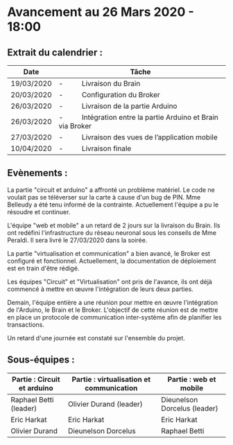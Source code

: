 # Avancement au 26 Mars 2020 - 18:00



## Extrait du calendrier :

| Date       | Tâche                                                               |
|------------|---------------------------------------------------------------------|
| 19/03/2020 | \-          Livraison du Brain                                      |
| 20/03/2020 | \-          Configuration du Broker                                 |
| 26/03/2020 | \-          Livraison de la partie Arduino                          |
| 26/03/2020 | \-          Intégration entre la partie Arduino et Brain via Broker |
| 27/03/2020 | \-          Livraison des vues de l’application mobile              |
| 10/04/2020 | \-          Livraison finale                                        |

## Evènements :

La partie "circuit et arduino" a affronté un problème matériel. Le code ne voulait pas se téléverser sur la carte à cause d'un bug de PIN. Mme Belleudy a été tenu informé de la contrainte. Actuellement l'équipe a pu le résoudre et continuer.

L'équipe "web et mobile" a un retard de 2 jours sur la livraison du Brain. Ils ont redéfini l'infrastructure du réseau neuronal sous les conseils de Mme Peraldi. Il sera livré le 27/03/2020 dans la soirée.

La partie "virtualisation et communication" a bien avancé, le Broker est configuré et fonctionnel. Actuellement, la documentation de déploiement est en train d'être rédigé.

Les équipes "Circuit" et "Virtualisation" ont pris de l'avance, ils ont déjà commencé à mettre en œuvre l'intégration de leurs deux parties.

Demain, l'équipe entière a une réunion pour mettre en œuvre l'intégration de l'Arduino, le Brain et le Broker. L'objectif de cette réunion est de mettre en place un protocole de communication inter-système afin de planifier les transactions.

Un retard d'une journée est constaté sur l'ensemble du projet.



## Sous-équipes :

| Partie : Circuit et arduino | Partie : virtualisation et communication | Partie : web et mobile         |
|-----------------------------|------------------------------------------|--------------------------------|
| Raphael Betti \(leader\)    | Olivier Durand \(leader\)                | Dieunelson Dorcelus \(leader\) |
| Eric Harkat                 | Eric Harkat                              | Eric Harkat                    |
| Olivier Durand              | Dieunelson Dorcelus                      | Raphael Betti                  |